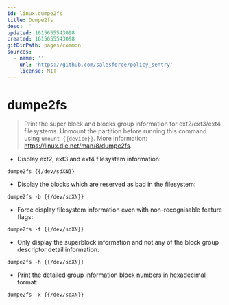 ```yaml
---
id: linux.dumpe2fs
title: Dumpe2fs
desc: ''
updated: 1615655543098
created: 1615655543098
gitDirPath: pages/common
sources:
  - name: ''
    url: 'https://github.com/salesforce/policy_sentry'
    license: MIT
---
```

# dumpe2fs

> Print the super block and blocks group information for ext2/ext3/ext4 filesystems.
> Unmount the partition before running this command using `umount {{device}}`.
> More information: <https://linux.die.net/man/8/dumpe2fs>.

- Display ext2, ext3 and ext4 filesystem information:

`dumpe2fs {{/dev/sdXN}}`

- Display the blocks which are reserved as bad in the filesystem:

`dumpe2fs -b {{/dev/sdXN}}`

- Force display filesystem information even with non-recognisable feature flags:

`dumpe2fs -f {{/dev/sdXN}}`

- Only display the superblock information and not any of the block group descriptor detail information:

`dumpe2fs -h {{/dev/sdXN}}`

- Print the detailed group information block numbers in hexadecimal format:

`dumpe2fs -x {{/dev/sdXN}}`

